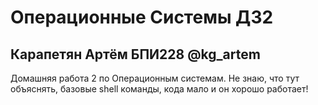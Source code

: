 # Операционные Системы ДЗ2

## Карапетян Артём БПИ228 @kg_artem

Домашняя работа 2 по Операционным системам. Не знаю, что тут объяснять, базовые shell команды, кода мало и он хорошо работает!
